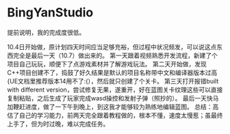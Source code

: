 # BingYanStudio

提前说明，我的完成度很低。

10.4日开始做，原计划四天时间应当足够充裕，但过程中状况频发，可以说这点东西完全是最后一天（10.7）做出来的。
第一天跟着视频熟悉开发流程，新建了个项目自己玩玩，顺便下了点游戏素材并了解游戏玩法。
第二天开始做，发现C++项目创建不了，捣鼓了好久结果是默认的项目名称带中文和编译器版本过高{UE文档里推荐版本14用不了:(），然后就只创建了个关卡。
第三天打开报错built with different version，尝试修复无果，遂重开，好在蓝图关卡纹理这些可以直接复制粘贴，之后生成了玩家完成wasd操控和发射子弹（照抄的）。
最后一天快马加鞭赶进度，做了一下午到晚上，到这我才能够较为熟练地编辑蓝图。
总结：高估了自己的学习能力，前两天完全跟着教程做的，根本不懂，速度太慢惹；虽最终上手了，但为时过晚，难以完成任务。
